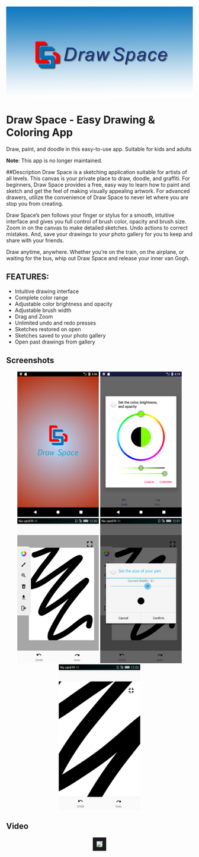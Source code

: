 <p align="center">
<img src="https://github.com/tom-bu/drawspace/blob/master/imgs/Feature%20Graphic2.png">
</p>

# Draw Space - Easy Drawing & Coloring App
Draw, paint, and doodle in this easy-to-use app. Suitable for kids and adults

**Note**: This app is no longer maintained.

##Description
Draw Space is a sketching application suitable for artists of all levels. This canvas is your private place to draw, doodle, and graffiti. For beginners, Draw Space provides a free, easy way to learn how to paint and sketch and get the feel of making visually appealing artwork. For advanced drawers, utilize the convenience of Draw Space to never let where you are stop you from creating.

Draw Space’s pen follows your finger or stylus for a smooth, intuitive interface and gives you full control of brush color, opacity and brush size. 
Zoom in on the canvas to make detailed sketches. Undo actions to correct mistakes. And, save your drawings to your photo gallery for you to keep and share with your friends.

Draw anytime, anywhere. Whether you’re on the train, on the airplane, or waiting for the bus, whip out Draw Space and release your inner van Gogh. 

## FEATURES:
* Intuitive drawing interface
* Complete color range 
* Adjustable color brightness and opacity
* Adjustable brush width
* Drag and Zoom
* Unlimited undo and redo presses
* Sketches restored on open
* Sketches saved to your photo gallery
* Open past drawings from gallery

## Screenshots
<p align="center">
  <img src="https://github.com/tom-bu/drawspace/blob/master/imgs/load screen.png" width="220" />
  <img src="https://github.com/tom-bu/drawspace/blob/master/imgs/ColorWheel.png" width="220" /> 
  <img src="https://github.com/tom-bu/drawspace/blob/master/imgs/device-2018-03-25-230122.png" width="220" />
  <img src="https://github.com/tom-bu/drawspace/blob/master/imgs/device-2018-03-25-230149.png" width="220" />
  <img src="https://github.com/tom-bu/drawspace/blob/master/imgs/device-2018-03-25-230219.png"  width="220/>
  <img src="https://github.com/tom-bu/drawspace/blob/master/imgs/device-2018-03-26-163840.png" width="220" />
</p>


## Video
<p align="center">
<a href="https://www.youtube.com/watch?v=Fx838NIf4fQ
" target="_blank"><img src="http://i3.ytimg.com/vi/Fx838NIf4fQ/maxresdefault.jpg" 
width="480" border="10" /></a>
</p>
